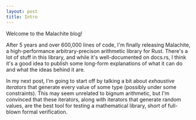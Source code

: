 ```yaml
---
layout: post
title: Intro
---
```


Welcome to the Malachite blog!

After 5 years and over 600,000 lines of code, I'm finally releasing Malachite, a high-performance
arbitrary-precison arithmetic library for Rust. There's a lot of stuff in this library, and while
it's well-documented on docs.rs, I think it's a good idea to publish some long-form explanations of
what it can do and what the ideas behind it are.

In my next post, I'm going to start off by talking a bit about _exhaustive iterators_ that generate
every value of some type (possibly under some constraints). This may seem unrelated to bignum
arithmetic, but I'm convinced that these iterators, along with iterators that generate random
values, are the best tool for testing a mathematical library, short of full-blown formal
verification.
